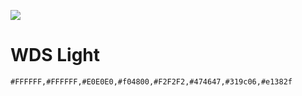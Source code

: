 ![](http://aubrey.pw/d/2018/rPy2WNQPII.png)

# WDS Light

`#FFFFFF,#FFFFFF,#E0E0E0,#f04800,#F2F2F2,#474647,#319c06,#e1382f`
